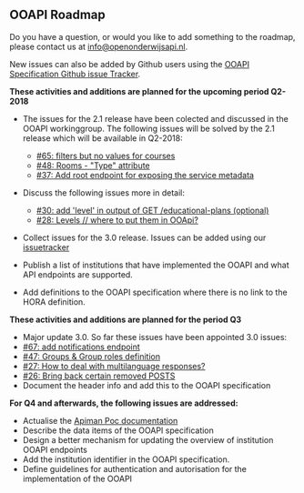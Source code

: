 ## OOAPI Roadmap

Do you have a question, or would you like to add something to the roadmap, 
please contact us at  info@openonderwijsapi.nl.

New issues can also be added by Github users using the [OOAPI Specification Github issue Tracker](https://github.com/open-education-api/specification/issues).

**These activities and additions are planned for the upcoming period
Q2-2018**

- The issues for the 2.1 release have been colected and discussed in the OOAPI workinggroup. The following issues will be solved by the 2.1 release which will be available in Q2-2018: 
  - [#65: filters but no values for courses](https://github.com/open-education-api/specification/issues/65)
  - [#48: Rooms - "Type" attribute](https://github.com/open-education-api/specification/issues/48)
  - [#37: Add root endpoint for exposing the service metadata](https://github.com/open-education-api/specification/issues/37)

- Discuss the following issues more in detail:
  - [#30: add 'level' in output of GET /educational-plans (optional)](https://github.com/open-education-api/specification/issues/30)
  - [#28: Levels // where to put them in OOApi?](https://github.com/open-education-api/specification/issues/28)

- Collect issues for the 3.0 release. Issues can be added using our
[issuetracker](https://github.com/open-education-api/specification/issues)

- Publish a list of institutions that have implemented the OOAPI and what API endpoints are supported.

- Add definitions to the OOAPI specification where there is no link to the HORA definition.

**These activities and additions are planned for the period Q3**
- Major update 3.0.
So far these issues have been appointed 3.0 issues:
 - [#67: add notifications endpoint](https://github.com/open-education-api/specification/issues/67)
 - [#47: Groups & Group roles definition](https://github.com/open-education-api/specification/issues/47)
 - [#27: How to deal with multilanguage responses?](https://github.com/open-education-api/specification/issues/27)
 - [#26: Bring back certain removed POSTS](https://github.com/open-education-api/specification/issues/26)
- Document the header info and add this to the OOAPI specification

**For Q4 and afterwards, the following issues are addressed:**
- Actualise the [Apiman Poc documentation](https://github.com/open-education-api/poc-apiman-docs)
- Describe the data items of the OOAPI specification
- Design a better mechanism for updating the overview of institution OOAPI endpoints
- Add the institution identifier in the OOAPI specification.
- Define guidelines for authentication and autorisation for the implementation of the OOAPI

